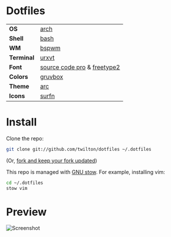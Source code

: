 # Dotfiles
|               |                                                            |
| ------------- | ---------------------------------------------------------- |
| **OS**        | [arch][info_os]                                            |
| **Shell**     | [bash][info_shell]                                         |
| **WM**        | [bspwm][info_wm]                                           |
| **Terminal**  | [urxvt][info_term]                                         |
| **Font**      | [source code pro][info_font] & [freetype2][font_rendering] |
| **Colors**    | [gruvbox][info_colors]                                     |
| **Theme**     | [arc][info_theme]                                          |
| **Icons**     | [surfn][info_icons]                                        |

# Install

Clone the repo:
```bash
git clone git://github.com/twilton/dotfiles ~/.dotfiles
```
(Or, [fork and keep your fork updated][fork])

This repo is managed with [GNU stow][stow]. For example, installing vim:
```bash
cd ~/.dotfiles
stow vim
```

# Preview

![Screenshot](https://github.com/twilton/dotfiles/raw/master/preview.png)

[info_os]: https://www.archlinux.org/
[info_shell]: https://www.gnu.org/software/bash/
[info_wm]: https://github.com/baskerville/bspwm
[info_term]: http://software.schmorp.de/pkg/rxvt-unicode.html
[info_font]: https://github.com/adobe-fonts/source-code-pro
[font_rendering]: https://gist.github.com/cryzed/e002e7057435f02cc7894b9e748c5671
[info_colors]: https://github.com/morhetz/gruvbox
[info_theme]: https://github.com/horst3180/Arc-theme
[info_icons]: https://github.com/erikdubois/Surfn
[fork]: http://robots.thoughtbot.com/keeping-a-github-fork-updated
[stow]: https://www.gnu.org/software/stow/

